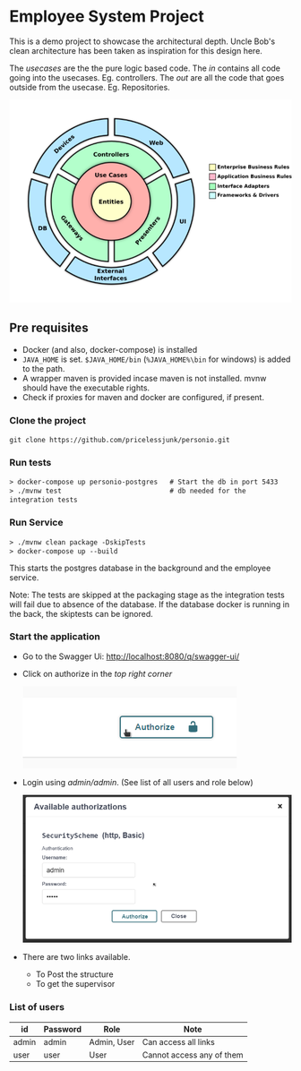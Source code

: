 # Employee System Project

This is a demo project to showcase the architectural depth. Uncle Bob's clean architecture has been taken as inspiration for this design here.

The _usecases_ are the the pure logic based code. The _in_ contains all code going into the usecases. Eg. controllers. The _out_ are all the code that goes outside from the usecase. Eg. Repositories.

![Clean Architecture](images/clean.png "Clean Architecture")  

## Pre requisites

- Docker (and also, docker-compose) is installed
- `JAVA_HOME` is set. `$JAVA_HOME/bin` (`%JAVA_HOME%\bin` for windows) is added to the path.
- A wrapper maven is provided incase maven is not installed. mvnw should have the executable rights.
- Check if proxies for maven and docker are configured, if present.

### Clone the project

```shell script
git clone https://github.com/pricelessjunk/personio.git
```

### Run tests

```shell script
> docker-compose up personio-postgres   # Start the db in port 5433
> ./mvnw test                           # db needed for the integration tests
```

### Run Service

```shell script
> ./mvnw clean package -DskipTests
> docker-compose up --build
```

This starts the postgres database in the background and the employee service.

Note: The tests are skipped at the packaging stage as the integration tests will fail due to absence of the database. If the database docker is running in the back, the skiptests can be ignored.

### Start the application

- Go to the Swagger Ui:  [http://localhost:8080/q/swagger-ui/](http://localhost:8080/q/swagger-ui/)
- Click on authorize in the _top right corner_

    ![Authorize](images/authorize.png "Authorize")

- Login using _admin/admin_. (See list of all users and role below)

    ![Login](images/login.png "Login")

- There are two links available.
    - To Post the structure
    - To get the supervisor

### List of users

| id    | Password | Role       | Note                      |
|-------|----------|------------|---------------------------|
| admin | admin    | Admin, User| Can access all links      |
| user  | user     | User       | Cannot access any of them |
